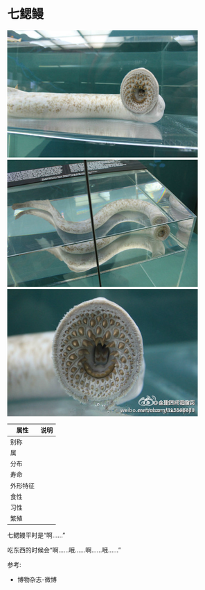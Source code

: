 # 七鳃鳗

![](01.jpg)

|属性|说明|
| ---- | ---- |
| 别称||
| 属||
| 分布||
| 寿命||
| 外形特征||
| 食性||
| 习性||
| 繁殖||

七鳃鳗平时是“啊……”

吃东西的时候会“啊……哦……啊……哦……”

参考:
- 博物杂志-微博